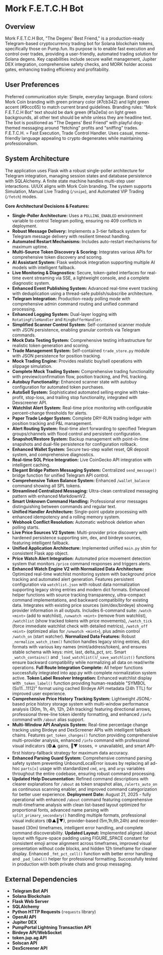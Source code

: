 # Mork F.E.T.C.H Bot

## Overview
Mork F.E.T.C.H Bot, "The Degens' Best Friend," is a production-ready Telegram-based cryptocurrency trading bot for Solana blockchain tokens, specifically those on Pump.fun. Its purpose is to enable fast execution and control over trades, providing a user-friendly, automated trading solution for Solana degens. Key capabilities include secure wallet management, Jupiter DEX integration, comprehensive safety checks, and MORK holder access gates, enhancing trading efficiency and profitability.

## User Preferences
Preferred communication style: Simple, everyday language.
Brand colors: Mork Coin branding with green primary color (#7cb342) and light green accent (#9ccc65) to match current brand guidelines.
Branding rules: "Mork F.E.T.C.H Bot" text should be dark green (#1a2e0a) on light green backgrounds, all other text should be white unless they are headline text. The bot is positioned as "The Degens' Best Friend" with playful dog-themed messaging around "fetching" profits and "sniffing" trades. F.E.T.C.H. = Fast Execution, Trade Control Handler. Uses casual, meme-friendly language appealing to crypto degenerates while maintaining professionalism.

## System Architecture
The application uses Flask with a robust single-poller architecture for Telegram integration, managing session states and database persistence with SQLAlchemy. A finite state machine handles multi-step user interactions. UI/UX aligns with Mork Coin branding. The system supports Simulation, Manual Live Trading (`/snipe`), and Automated VIP Trading (`/fetch`) modes.

**Core Architectural Decisions & Features:**
- **Single-Poller Architecture:** Uses a `POLLING_ENABLED` environment variable to control Telegram polling, ensuring no 409 conflicts in deployment.
- **Robust Message Delivery:** Implements a 3-tier fallback system for Telegram message delivery with resilient timeout handling.
- **Automated Restart Mechanisms:** Includes auto-restart mechanisms for maximum uptime.
- **Multi-Source Token Discovery & Scoring:** Integrates various APIs for comprehensive token discovery and scoring.
- **AI Assistant System:** Flask webhook integration supporting multiple AI models with intelligent fallback.
- **Live Monitoring & Diagnostics:** Secure, token-gated interfaces for real-time event streaming via SSE, a lightweight console, and a complete diagnostic system.
- **Enhanced Event Publishing System:** Advanced real-time event tracking with deduplication using a thread-safe publish/subscribe architecture.
- **Telegram Integration:** Production-ready polling mode with comprehensive admin command routing and unified command processing.
- **Enhanced Logging System:** Dual-layer logging with `RotatingFileHandler` and `RingBufferHandler`.
- **Simplified Scanner Control System:** Self-contained scanner module with JSON persistence, enabling granular controls via Telegram commands.
- **Mock Data Testing System:** Comprehensive testing infrastructure for realistic token generation and scoring.
- **Trade Management System:** Self-contained `trade_store.py` module with JSON persistence for position tracking.
- **Mock Trading Engine:** Provides realistic buy/sell operations with slippage simulation.
- **Complete Mock Trading System:** Comprehensive trading functionality with preview/confirmation flow, position tracking, and PnL tracking.
- **Autobuy Functionality:** Enhanced scanner state with autobuy configuration for automated token purchases.
- **AutoSell System:** Sophisticated automated selling engine with take-profit, stop-loss, and trailing stop functionality, integrated with Dexscreener API.
- **Watchlist Alert System:** Real-time price monitoring with configurable percent-change thresholds for alerts.
- **Paper Trade Ledger System:** Complete DRY-RUN trading ledger with position tracking and P&L management.
- **Alert Routing System:** Real-time alert forwarding to specified Telegram groups/channels with flood control and persistent configuration.
- **Snapshot/Restore System:** Backup management with point-in-time snapshots and dual-file persistence for configuration rollback.
- **Enhanced Wallet System:** Secure two-step wallet reset, QR deposit system, and comprehensive diagnostics.
- **Real-time SOL Price Integration:** Live CoinGecko API integration with intelligent caching.
- **Elegant Bridge Pattern Messaging System:** Centralized `send_message()` bridge function for unified Telegram API control.
- **Comprehensive Token Balance System:** Enhanced `/wallet_balance` command showing all SPL tokens.
- **Streamlined Centralized Messaging:** Ultra-clean centralized messaging pattern with enhanced MarkdownV2.
- **Smart Unknown Command Handling:** Professional error messages distinguishing between commands and regular text.
- **Unified Handler Architecture:** Single-point update processing with enhanced idempotency and a rolling memory system.
- **Webhook Conflict Resolution:** Automatic webhook deletion when polling starts.
- **Live Price Sources V2 System:** Multi-provider price discovery with hardened persistence supporting sim, dex, and birdeye sources, featuring intelligent fallback.
- **Unified Application Architecture:** Implemented unified `main.py` shim for consistent Flask app object.
- **Price Watch Alert Integration:** Automated price movement detection system that monitors `/price` command responses and triggers alerts.
- **Enhanced Watch Engine V2 with Normalized Data Architecture:** Optimized real-time watchlist monitoring system with background price tracking and automated alert generation. Features persistent configuration via `watchlist.json` with robust data normalization supporting legacy string entries and modern dict formats. Enhanced helper functions with source tracking transparency, ultra-compact command implementations, and backward compatibility for existing data. Integrates with existing price sources (sim/dex/birdeye) showing provider information in all outputs. Includes 6-command suite: `/watch <mint>` (add to watchlist), `/unwatch <mint>` (remove from watchlist), `/watchlist` (show tracked tokens with price movements), `/watch_tick` (force immediate watchlist check with detailed metrics), `/watch_off <mint>` (optimized alias for `/unwatch <mint>`), plus admin control `/watch_on` (start watcher). **Normalized Data Features:** Robust `_normalize_watch_item()` function handles legacy string entries, dict formats with various key names (mint/address/token), and ensures stable schema with keys: mint, last, delta_pct, src. Smart `_watch_contains()` and `_load_watchlist()`/`_save_watchlist()` functions ensure backward compatibility while normalizing all data on read/write operations. **Full Route Integration Complete:** All helper functions successfully integrated into app.py with complete normalization system active. **Token Label Resolver Integration:** Enhanced watchlist display with `_token_label()` function providing human-readable "SYMBOL (So11…1112)" format using cached Birdeye API metadata (24h TTL) for improved user experience. 
- **Comprehensive Price History Tracking System:** Lightweight JSONL-based price history storage system with multi-window performance analysis (30m, 1h, 4h, 12h, 24h tracking) featuring directional arrows, professional three-line token identity formatting, and enhanced `/info` command with `/about` alias support.
- **Multi-Window API Analysis System:** Real-time percentage change tracking using Birdeye and DexScreener APIs with intelligent fallback chains. Features `get_token_changes()` function providing comprehensive multi-provider analysis, enhanced `/info` command with professional visual indicators (🟢▲ gains, 🔴▼ losses, ⚪︎ unavailable), and smart API-first history-fallback strategy for maximum data accuracy.
- **Enhanced Parsing Guard System:** Comprehensive command parsing safety system preventing UnboundLocalError issues by replacing all ad-hoc `parts[x]` usage with standardized `cmd`, `arg`, and `args` variables throughout the entire codebase, ensuring robust command processing.
- **Updated Help Documentation:** Refined command descriptions with clearer explanations for `/about` as token snapshot alias, `/alerts_auto_on` as continuous scanning enabler, and improved command categorization for better user experience.
**Deployment Date:** August 21, 2025 - fully operational with enhanced `/about` command featuring comprehensive multi-timeframe analysis with clean list-based layout optimized for proportional fonts, advanced name parsing with `split_primary_secondary()` handling multiple formats, professional visual indicators (🟢▲🔴▼), provider-based (5m,1h,6h,24h) and recorder-based (30m) timeframes, intelligent error handling, and complete command discoverability. **Updated Layout:** Implemented aligned /about layout with figure-space padding using FIGURE_SPACE constant for consistent emoji arrow alignment across timeframes, improved visual presentation without code blocks, and hidden 12h timeframe for cleaner display. Enhanced `_fmt_pct_cell()` function with better error handling and `_pad_label()` helper for professional formatting. Successfully tested in production with both private chats and group messaging.

## External Dependencies
- **Telegram Bot API**
- **Solana Blockchain**
- **Flask Web Server**
- **SQLAlchemy**
- **Python HTTP Requests** (`requests` library)
- **OpenAI API**
- **Jupiter DEX**
- **PumpPortal Lightning Transaction API**
- **Birdeye API/WebSocket**
- **token.jup.ag API**
- **Solscan API**
- **DexScreener API**